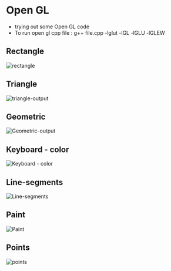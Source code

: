# Open GL

 - trying out some Open GL code
 - To run open gl cpp file : g++ file.cpp -lglut -lGL -lGLU -lGLEW

## Rectangle

![rectangle](rectangle/rectangle.png)
## Triangle

![triangle-output](triangle.png)

## Geometric

![Geometric-output](geometric/geometric.png)

## Keyboard - color

![Keyboard - color](keyboard-color/keyboard-color.gif)

## Line-segments

![Line-segments](line-segments/segments.png)

## Paint

![Paint](paint/paint.png)

## Points

![points](points/points.png)
